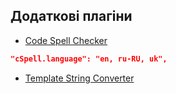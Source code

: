 ## Додаткові плагіни

- [Code Spell Checker](https://marketplace.visualstudio.com/items?itemName=streetsidesoftware.code-spell-checker)

```json
"cSpell.language": "en, ru-RU, uk",
```

- [Template String Converter](https://marketplace.visualstudio.com/items?itemName=meganrogge.template-string-converter)
